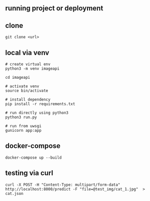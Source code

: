 ## running project or deployment 

## clone 
```
git clone <url>
```
## local via venv 
```
# create virtual env 
python3 -m venv imageapi

cd imageapi

# activate venv 
source bin/activate 

# install dependency 
pip install -r requirements.txt

# run directly using python3 
python3 run.py

# run from uwsgi 
gunicorn app:app 
```

## docker-compose
```
docker-compose up --build
```


## testing via curl 
```
curl -X POST -H "Content-Type: multipart/form-data" http://localhost:8000/predict -F "file=@test_img/cat_1.jpg"  > cat.json
```

